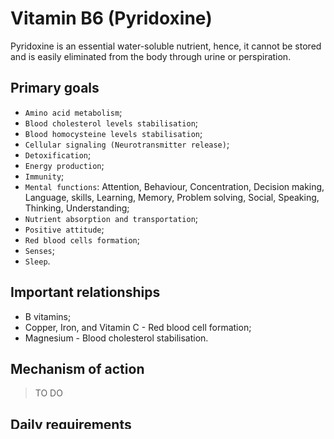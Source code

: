 # Vitamin B6 (Pyridoxine)
Pyridoxine is an essential water-soluble nutrient, hence, it cannot be stored and is easily eliminated from the body through urine or perspiration.

## Primary goals
- `Amino acid metabolism`;
- `Blood cholesterol levels stabilisation`;
- `Blood homocysteine levels stabilisation`;
- `Cellular signaling (Neurotransmitter release)`;
- `Detoxification`;
- `Energy production`;
- `Immunity`;
- `Mental functions`: Attention, Behaviour, Concentration, Decision making, Language, skills, Learning, Memory, Problem solving, Social, Speaking, Thinking, Understanding;
- `Nutrient absorption and transportation`;
- `Positive attitude`;
- `Red blood cells formation`;
- `Senses`;
- `Sleep`.

## Important relationships
- B vitamins;
- Copper, Iron, and Vitamin C - Red blood cell formation;
- Magnesium - Blood cholesterol stabilisation.

## Mechanism of action
> TO DO

## Daily requirements
- Men: 1.7mg/day;
- Women: 1.5mg/day;
- Pregnancy: 1.9mg/day;
- Lactation: 2mg/day.

## Food sources
- Herbs and spices;
- Whole-grains;
- Peppers;
- Onion;
- Garlic;
- Mushrooms;
- Fish;
- Egg yolk;
- Nuts.

## Watch out's
- Absorption is `impaired` by:
    - Added sugars;
    - Age;
    - Alcohol;
    - Caffeine;
    - Gastrointestinal problems;
    - Pharmaceutical drugs;
    - Sedentarism;
    - Smoking;
    - Stress.

- `B vitamins are sensitive` and are destroyed by long cooking (e.g boiling) and at high temperatures.

## References
- Wikipedia, [_Vitamin B6_](https://en.wikipedia.org/wiki/Vitamin_B6)
- The world's healthiest foods, [_Vitamin B6_](http://www.whfoods.com/genpage.php?tname=nutrient&dbid=108)
- Wikibooks, [_"Human physiology"_](https://en.Wikibooks.org/wiki/Human_Physiology/Nutrition#Vitamins)
- Jennifer J. Otten, Jennifer Pitzi Hellwig, Linda D. Meyers, Editors, 
[_"Dietary Reference Intakes: The Essential Guide to Nutrient Requirements"_](https://www.amazon.com/Dietary-Reference-Intakes-Essential-Requirements/dp/0309157420), Vitamins and Minerals, Vitamin B6
- Elson Haas M. MD, Healthy.net, [_Vitamins: Vitamin B6 -- Pyridoxine_](http://www.healthy.net/Health/Article/Vitamin_B6_Pyridoxine/2128/1)
- University of Maryland Medical Center, Complementary and Alternative Medicine Guide, [_Vitamin B6 (Pyridoxine)_](http://umm.edu/health/medical/altmed/supplement/vitamin-b6-pyridoxine)
- [USDA Branded Food Products Database](https://ndb.nal.usda.gov/ndb/nutrients/report?nutrient1=415&nutrient2=&nutrient3=&&max=1000&subset=0&offset=0&sort=c&totCount=7669&measureby=g)